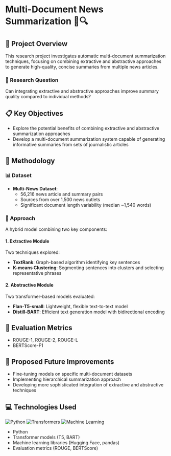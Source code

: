 # Multi-Document News Summarization 📰🔍

## 🌟 Project Overview

This research project investigates automatic multi-document summarization techniques, focusing on combining extractive and abstractive approaches to generate high-quality, concise summaries from multiple news articles.

### 🎯 Research Question
Can integrating extractive and abstractive approaches improve summary quality compared to individual methods?

## 📋 Key Objectives

- Explore the potential benefits of combining extractive and abstractive summarization approaches
- Develop a multi-document summarization system capable of generating informative summaries from sets of journalistic articles

## 🧠 Methodology

### 📊 Dataset
- **Multi-News Dataset**: 
  - 56,216 news article and summary pairs
  - Sources from over 1,500 news outlets
  - Significant document length variability (median ~1,540 words)

### 🔬 Approach
A hybrid model combining two key components:

#### 1. Extractive Module
Two techniques explored:
- **TextRank**: Graph-based algorithm identifying key sentences
- **K-means Clustering**: Segmenting sentences into clusters and selecting representative phrases

#### 2. Abstractive Module
Two transformer-based models evaluated:
- **Flan-T5-small**: Lightweight, flexible text-to-text model
- **Distill-BART**: Efficient text generation model with bidirectional encoding

## 📏 Evaluation Metrics
- ROUGE-1, ROUGE-2, ROUGE-L
- BERTScore-F1

## 🚀 Proposed Future Improvements
- Fine-tuning models on specific multi-document datasets
- Implementing hierarchical summarization approach
- Developing more sophisticated integration of extractive and abstractive techniques

## 💻 Technologies Used
![Python](https://img.shields.io/badge/Python-3776AB?style=for-the-badge&logo=python&logoColor=white)
![Transformers](https://img.shields.io/badge/Transformers-FF6F61?style=for-the-badge)
![Machine Learning](https://img.shields.io/badge/Machine%20Learning-4CAF50?style=for-the-badge)

- Python
- Transformer models (T5, BART)
- Machine learning libraries (Hugging Face, pandas)
- Evaluation metrics (ROUGE, BERTScore)
